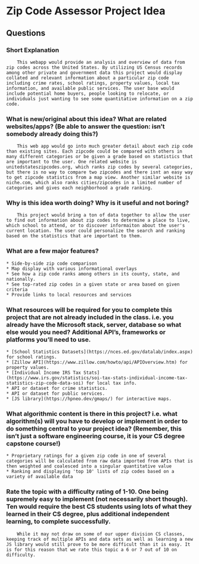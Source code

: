 # Zip Code Assessor Project Idea
## Questions
### Short Explanation
        This webapp would provide an analysis and overview of data from zip codes across the United States. By utilizing US Census records among other private and government data this project would display collated and relevant information about a particular zip code including crime rates, school ratings, property values, local tax information, and available public services. The user base would include potential home buyers, people looking to relocate, or individuals just wanting to see some quantitative information on a zip code.

### What is new/original about this idea? What are related websites/apps? (Be able to answer the question: isn’t somebody already doing this?) 
        This web app would go into much greater detail about each zip code than existing sites. Each zipcode could be compared with others in many different categories or be given a grade based on statistics that are important to the user. One related website is unitedstateszipcodes.org, which ranks zip codes by several categories, but there is no way to compare two zipcodes and there isnt an easy way to get zipcode statistics from a map view. Another similar website is niche.com, which also ranks cities/zipcodes in a limited number of categories and gives each neighborhood a grade ranking.


### Why is this idea worth doing? Why is it useful and not boring? 
        This project would bring a ton of data together to allow the user to find out information about zip codes to determine a place to live, which school to attend, or to discover informaiton about the user's current location. The user could personalize the search and ranking based on the statistics that are important to them. 

### What are a few major features?
    * Side-by-side zip code comparison
    * Map display with various informational overlays
    * See how a zip code ranks among others in its county, state, and nationally.
    * See top-rated zip codes in a given state or area based on given criteria
    * Provide links to local resources and services

### What resources will be required for you to complete this project that are not already included in the class. i.e. you already have the Microsoft stack, server, database so what else would you need? Additional API’s, frameworks or platforms you’ll need to use.
    * [School Statistics Datasets](https://nces.ed.gov/datalab/index.aspx) for school ratings.
    * [Zillow API](https://www.zillow.com/howto/api/APIOverview.htm) for property values.
    * [Individual Income IRS Tax Stats](https://www.irs.gov/statistics/soi-tax-stats-individual-income-tax-statistics-zip-code-data-soi) for local tax info.
    * API or dataset for crime statistics.
    * API or dataset for public services.
    * [JS library](https://hpneo.dev/gmaps/) for interactive maps.

### What algorithmic content is there in this project? i.e. what algorithm(s) will you have to develop or implement in order to do something central to your project idea? (Remember, this isn’t just a software engineering course, it is your CS degree capstone course!)
    * Proprietary ratings for a given zip code in one of several categories will be calculated from raw data imported from APIs that is then weighted and coalesced into a singular quantitative value
    * Ranking and displaying 'top 10' lists of zip codes based on a variety of available data

### Rate the topic with a difficulty rating of 1-10. One being supremely easy to implement (not necessarily short though). Ten would require the best CS students using lots of what they learned in their CS degree, plus additional independent learning, to complete successfully.
        While it may not draw on some of our upper division CS classes, keeping track of multiple APIs and data sets as well as learning a new JS library would still prove to be more difficult than it is easy. It is for this reason that we rate this topic a 6 or 7 out of 10 on difficulty.